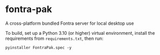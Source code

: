 # fontra-pak
A cross-platform bundled Fontra server for local desktop use

To build, set up a Python 3.10 (or higher) virtual environment, install the requirements from `requirements.txt`, then run:

    pyinstaller FontraPak.spec -y
